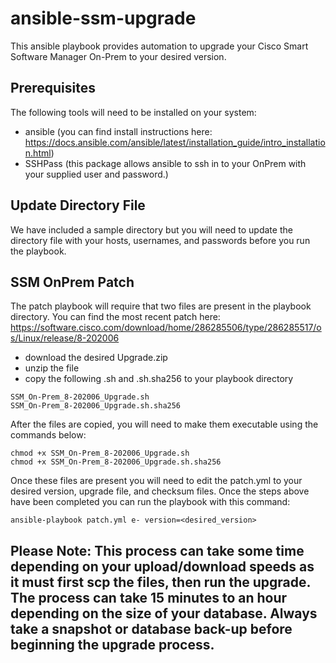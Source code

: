 # ansible-ssm-upgrade
This ansible playbook provides automation to upgrade your Cisco Smart Software Manager On-Prem to your desired version.  

## Prerequisites
The following tools will need to be installed on your system:
  - ansible (you can find install instructions here:  https://docs.ansible.com/ansible/latest/installation_guide/intro_installation.html)
  - SSHPass (this package allows ansible to ssh in to your OnPrem with your supplied user and password.)

## Update Directory File
We have included a sample directory but you will need to update the directory file with your hosts, usernames, and passwords before you run the playbook.

## SSM OnPrem Patch
The patch playbook will require that two files are present in the playbook directory. You can find the most recent patch here:  https://software.cisco.com/download/home/286285506/type/286285517/os/Linux/release/8-202006

 - download the desired Upgrade.zip
 - unzip the file
 - copy the following .sh and .sh.sha256 to your playbook directory

```
SSM_On-Prem_8-202006_Upgrade.sh
SSM_On-Prem_8-202006_Upgrade.sh.sha256
```
After the files are copied, you will need to make them executable using the commands below:
```
chmod +x SSM_On-Prem_8-202006_Upgrade.sh
chmod +x SSM_On-Prem_8-202006_Upgrade.sh.sha256
```

Once these files are present you will need to edit the patch.yml to your desired version, upgrade file, and checksum files. Once the steps above have been completed you can run the playbook with this command: 

```
ansible-playbook patch.yml e- version=<desired_version>
```
## Please Note:  This process can take some time depending on your upload/download speeds as it must first scp the files, then run the upgrade.  The process can take 15 minutes to an hour depending on the size of your database.  Always take a snapshot or database back-up before beginning the upgrade process. 
